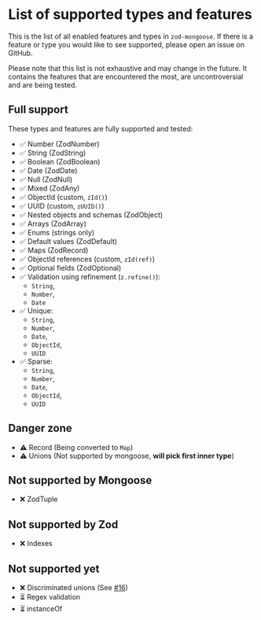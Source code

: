 # List of supported types and features

This is the list of all enabled features and types in `zod-mongoose`. If there
is a feature or type you would like to see supported, please open an issue on
GitHub.

Please note that this list is not exhaustive and may change in the future. It
contains the features that are encountered the most, are uncontroversial and are
being tested.

## Full support

These types and features are fully supported and tested:

- ✅ Number (ZodNumber)
- ✅ String (ZodString)
- ✅ Boolean (ZodBoolean)
- ✅ Date (ZodDate)
- ✅ Null (ZodNull)
- ✅ Mixed (ZodAny)
- ✅ ObjectId (custom, `zId()`)
- ✅ UUID (custom, `zUUID()`)
- ✅ Nested objects and schemas (ZodObject)
- ✅ Arrays (ZodArray)
- ✅ Enums (strings only)
- ✅ Default values (ZodDefault)
- ✅ Maps (ZodRecord)
- ✅ ObjectId references (custom, `zId(ref)`)
- ✅ Optional fields (ZodOptional)
- ✅ Validation using refinement (`z.refine()`):
  - `String`,
  - `Number`,
  - `Date`
- ✅ Unique:
  - `String`,
  - `Number`,
  - `Date`,
  - `ObjectId`,
  - `UUID`
- ✅ Sparse:
  - `String`,
  - `Number`,
  - `Date`,
  - `ObjectId`,
  - `UUID`

## Danger zone

- ⚠️ Record (Being converted to `Map`)
- ⚠️ Unions (Not supported by mongoose, **will pick first inner type**)

## Not supported by Mongoose

- ❌ ZodTuple

## Not supported by Zod

- ❌ Indexes

## Not supported yet

- ❌ Discriminated unions (See
  [#16](https://github.com/git-zodyac/mongoose/issues/16))
- ⏳ Regex validation
- ⏳ instanceOf
